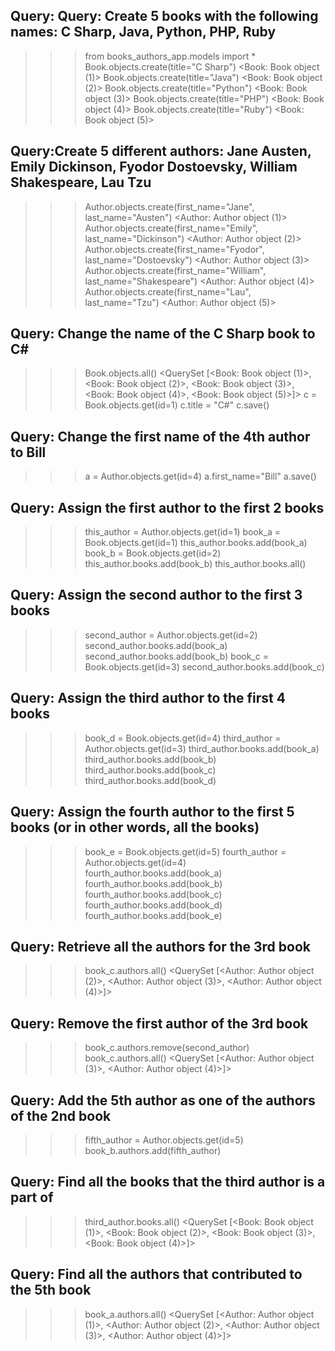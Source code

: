
## Query: Query: Create 5 books with the following names: C Sharp, Java, Python, PHP, Ruby
>>> from books_authors_app.models import *
>>> Book.objects.create(title="C Sharp")
<Book: Book object (1)>
>>> Book.objects.create(title="Java")
<Book: Book object (2)>
>>> Book.objects.create(title="Python")
<Book: Book object (3)>
>>> Book.objects.create(title="PHP")
<Book: Book object (4)>
>>> Book.objects.create(title="Ruby")
<Book: Book object (5)>

## Query:Create 5 different authors: Jane Austen, Emily Dickinson, Fyodor Dostoevsky, William Shakespeare, Lau Tzu
>>> Author.objects.create(first_name="Jane", last_name="Austen")
<Author: Author object (1)>
>>> Author.objects.create(first_name="Emily", last_name="Dickinson")
<Author: Author object (2)>
>>> Author.objects.create(first_name="Fyodor", last_name="Dostoevsky")
<Author: Author object (3)>
>>> Author.objects.create(first_name="William", last_name="Shakespeare")
<Author: Author object (4)>
>>> Author.objects.create(first_name="Lau", last_name="Tzu")
<Author: Author object (5)>

## Query: Change the name of the C Sharp book to C#
>>> Book.objects.all()
<QuerySet [<Book: Book object (1)>, <Book: Book object (2)>, <Book: Book object (3)>, <Book: Book object (4)>, <Book: Book object (5)>]>
>>> c = Book.objects.get(id=1)
>>> c.title = "C#"
>>> c.save()

## Query: Change the first name of the 4th author to Bill
>>> a = Author.objects.get(id=4)
>>> a.first_name="Bill"
>>> a.save()

## Query: Assign the first author to the first 2 books
>>> this_author = Author.objects.get(id=1)
>>> book_a = Book.objects.get(id=1)
>>> this_author.books.add(book_a)
>>> book_b = Book.objects.get(id=2)
>>> this_author.books.add(book_b)
>>> this_author.books.all()

## Query: Assign the second author to the first 3 books
>>> second_author = Author.objects.get(id=2)
>>> second_author.books.add(book_a)
>>> second_author.books.add(book_b)
>>> book_c = Book.objects.get(id=3)
>>> second_author.books.add(book_c)

## Query: Assign the third author to the first 4 books
>>> book_d = Book.objects.get(id=4)
>>> third_author = Author.objects.get(id=3)
>>> third_author.books.add(book_a)
>>> third_author.books.add(book_b)
>>> third_author.books.add(book_c)
>>> third_author.books.add(book_d)

## Query: Assign the fourth author to the first 5 books (or in other words, all the books)
>>> book_e = Book.objects.get(id=5)
>>> fourth_author = Author.objects.get(id=4)
>>> fourth_author.books.add(book_a)
>>> fourth_author.books.add(book_b)
>>> fourth_author.books.add(book_c)
>>> fourth_author.books.add(book_d)
>>> fourth_author.books.add(book_e)

## Query: Retrieve all the authors for the 3rd book
>>> book_c.authors.all()
<QuerySet [<Author: Author object (2)>, <Author: Author object (3)>, <Author: Author object (4)>]>

## Query: Remove the first author of the 3rd book
>>> book_c.authors.remove(second_author)
>>> book_c.authors.all()
<QuerySet [<Author: Author object (3)>, <Author: Author object (4)>]>

## Query: Add the 5th author as one of the authors of the 2nd book
>>> fifth_author = Author.objects.get(id=5)
>>> book_b.authors.add(fifth_author)

## Query: Find all the books that the third author is a part of
>>> third_author.books.all()
<QuerySet [<Book: Book object (1)>, <Book: Book object (2)>, <Book: Book object (3)>, <Book: Book object (4)>]>

## Query: Find all the authors that contributed to the 5th book
>>> book_a.authors.all()
<QuerySet [<Author: Author object (1)>, <Author: Author object (2)>, <Author: Author object (3)>, <Author: Author object (4)>]>